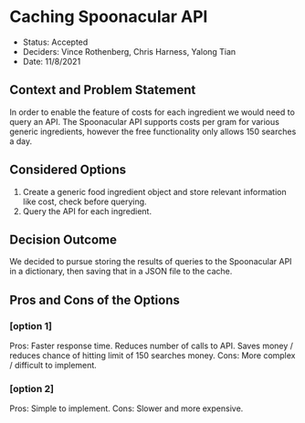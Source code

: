 # Caching Spoonacular API

* Status: Accepted
* Deciders: Vince Rothenberg, Chris Harness, Yalong Tian
* Date: 11/8/2021

## Context and Problem Statement
In order to enable the feature of costs for each ingredient we would need to query an API. 
The Spoonacular API supports costs per gram for various generic ingredients, however the free functionality only allows 150 searches a day.

## Considered Options

1. Create a generic food ingredient object and store relevant information like cost, check before querying.   
2. Query the API for each ingredient.

## Decision Outcome
We decided to pursue storing the results of queries to the Spoonacular API in a dictionary, then saving that in a JSON file to the cache.  

## Pros and Cons of the Options

### [option 1]
Pros: Faster response time.  Reduces number of calls to API.  Saves money / reduces chance of hitting limit of 150 searches money. 
Cons: More complex / difficult to implement.

### [option 2]
Pros: Simple to implement.
Cons: Slower and more expensive.
